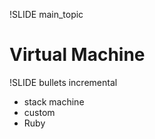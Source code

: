 !SLIDE main_topic

# Virtual Machine #

!SLIDE bullets incremental

* stack machine
* custom
* Ruby
